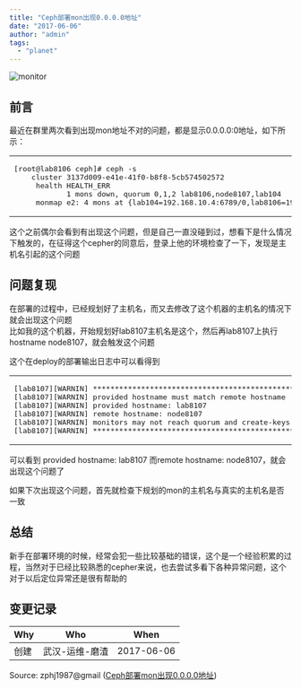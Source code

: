 ```yaml
---
title: "Ceph部署mon出现0.0.0.0地址"
date: "2017-06-06"
author: "admin"
tags: 
  - "planet"
---
```


  
![monitor](images/monitor.png)  

## 前言

最近在群里两次看到出现mon地址不对的问题，都是显示0.0.0.0:0地址，如下所示：  

<table><tbody><tr><td class="code"><pre><span class="line">[root@lab8106 ceph]<span class="comment"># ceph -s</span></span><br><span class="line">    cluster <span class="number">3137</span>d009<span class="operator">-e</span>41e-<span class="number">41</span>f0-b8f8-<span class="number">5</span>cb574502572</span><br><span class="line">     health HEALTH_ERR</span><br><span class="line">            <span class="number">1</span> mons down, quorum <span class="number">0</span>,<span class="number">1</span>,<span class="number">2</span> lab8106,node8107,lab104</span><br><span class="line">     monmap e2: <span class="number">4</span> mons at {lab104=<span class="number">192.168</span>.<span class="number">10.4</span>:<span class="number">6789</span>/<span class="number">0</span>,lab8106=<span class="number">192.168</span>.<span class="number">8.106</span>:<span class="number">6789</span>/<span class="number">0</span>,lab8107=<span class="number">0.0</span>.<span class="number">0.0</span>:<span class="number">0</span>/<span class="number">2</span>,node8107=<span class="number">192.168</span>.<span class="number">8.107</span>:<span class="number">6789</span>/<span class="number">0</span>}</span><br></pre></td></tr></tbody></table>

这个之前偶尔会看到有出现这个问题，但是自己一直没碰到过，想看下是什么情况下触发的，在征得这个cepher的同意后，登录上他的环境检查了一下，发现是主机名引起的这个问题

## 问题复现

在部署的过程中，已经规划好了主机名，而又去修改了这个机器的主机名的情况下就会出现这个问题  
比如我的这个机器，开始规划好lab8107主机名是这个，然后再lab8107上执行hostname node8107，就会触发这个问题

这个在deploy的部署输出日志中可以看得到  

<table><tbody><tr><td class="code"><pre><span class="line">[lab8107][WARNIN] ********************************************************************************</span><br><span class="line">[lab8107][WARNIN] provided hostname must match remote hostname</span><br><span class="line">[lab8107][WARNIN] provided hostname: lab8107</span><br><span class="line">[lab8107][WARNIN] remote hostname: node8107</span><br><span class="line">[lab8107][WARNIN] monitors may not reach quorum and create-keys will not complete</span><br><span class="line">[lab8107][WARNIN] ********************************************************************************</span><br></pre></td></tr></tbody></table>

可以看到 provided hostname: lab8107 而remote hostname: node8107，就会出现这个问题了

如果下次出现这个问题，首先就检查下规划的mon的主机名与真实的主机名是否一致

## 总结

新手在部署环境的时候，经常会犯一些比较基础的错误，这个是一个经验积累的过程，当然对于已经比较熟悉的cepher来说，也去尝试多看下各种异常问题，这个对于以后定位异常还是很有帮助的

## 变更记录

| Why | Who | When |
| --- | --- | --- |
| 创建 | 武汉-运维-磨渣 | 2017-06-06 |

Source: zphj1987@gmail ([Ceph部署mon出现0.0.0.0地址](http://www.zphj1987.com/2017/06/06/Ceph-deploymon-with-error-address/))
